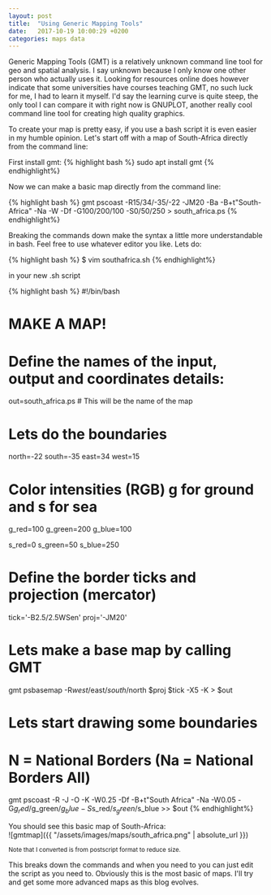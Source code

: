 ```yaml
---
layout: post
title:  "Using Generic Mapping Tools"
date:   2017-10-19 10:00:29 +0200
categories: maps data
---
```


Generic Mapping Tools (GMT) is a relatively unknown command line tool for geo and
spatial analysis. I say unknown because I only know one other person who
actually uses it. Looking for resources online does however indicate that
some universities have courses teaching GMT, no such luck for me, I had to
learn it myself. I'd say the learning curve is quite steep, the only tool I
can compare it with right now is GNUPLOT, another really cool command line
tool for creating high quality graphics. 

To create your map is pretty easy, if you use a bash script it is even
easier in my humble opinion. Let's start off with a map of South-Africa
directly from the command line:

First install gmt:
{% highlight bash %}
sudo apt install gmt
{% endhighlight%}

Now we can make a basic map directly from the command line:

{% highlight bash %}
gmt pscoast -R15/34/-35/-22 -JM20 -Ba -B+t"South-Africa" -Na -W -Df -G100/200/100 -S0/50/250 > south_africa.ps
{% endhighlight%}

Breaking the commands down make the syntax a little more understandable in
bash. Feel free to use whatever editor you like. Lets do: 

{% highlight bash %}
$ vim southafrica.sh
{% endhighlight%}

in your new .sh script

{% highlight bash %}
#!/bin/bash

# MAKE A MAP!
# Define the names of the input, output and coordinates details: 
out=south_africa.ps           # This will be the name of the map

# Lets do the boundaries
north=-22
south=-35
east=34
west=15

# Color intensities (RGB) g for ground and s for sea
g_red=100
g_green=200
g_blue=100

s_red=0
s_green=50
s_blue=250

# Define the border ticks and projection (mercator)
tick='-B2.5/2.5WSen'
proj='-JM20'

# Lets make a base map by calling GMT  
gmt psbasemap -R$west/$east/$south/$north $proj $tick -X5 -K > $out

# Lets start drawing some boundaries
# N = National Borders (Na = National Borders All)
gmt pscoast -R -J -O -K -W0.25 -Df -B+t"South Africa" -Na -W0.05 -G$g_red/$g_green/$g_blue -S$s_red/$s_green/$s_blue >> $out 
{% endhighlight%}

You should see this basic map of South-Africa:  
![gmtmap]({{ "/assets/images/maps/south_africa.png" | absolute_url }})

<sub>Note that I converted is from postscript format to reduce size. </sub>  

This breaks down the commands and when you need to you can just edit the
script as you need to. Obviously this is the most basic of maps. I'll try
and get some more advanced maps as this blog evolves. 
